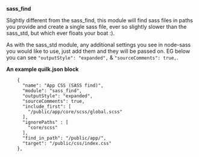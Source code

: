 **sass_find** 

Slightly different from the sass_find, this module will find sass files in paths you provide and create a single sass file, ever so slightly slower than the sass_std, but which ever floats your boat :). 

As with the sass_std module, any additional settings you see in node-sass you would like to use, just add them and they will be passed on. EG below you can see `"outputStyle": "expanded",` & `"sourceComments": true,`.

**An example quilk.json block**
```
    {
      "name": "App CSS (SASS find)",
      "module": "sass_find",
      "outputStyle": "expanded",
      "sourceComments": true,
      "include_first": [
        "/public/app/core/scss/global.scss"
      ],
      "ignorePaths" : [
        "core/scss"
      ],
      "find_in_path": "/public/app/",
      "target": "/public/css/index.css"
    },
```    
    